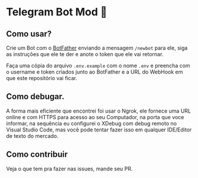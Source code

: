 # Telegram Bot Mod 🤖

## Como usar?

Crie um Bot com o [BotFather](https://telegram.me/botfather) enviando a mensagem `/newbot` para ele, siga as instruções que ele te der e anote o token que ele vai retornar.

Faça uma cópia do arquivo `.env.example` com o nome `.env` e preencha com o username e token criados junto ao BotFather e a URL do WebHook em que este repositório vai ficar.

## Como debugar.

A forma mais eficiente que encontrei foi usar o Ngrok, ele fornece uma URL online e com HTTPS para acesso ao seu Computador, na porta que voce informar, na sequência eu configurei o XDebug com debug remoto no Visual Studio Code, mas você pode tentar fazer isso em qualquer IDE/Editor de texto do mercado.

## Como contribuir

Veja o que tem pra fazer nas issues, mande seu PR.
